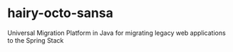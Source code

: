 hairy-octo-sansa
================

Universal Migration Platform in Java for migrating legacy web applications to the Spring Stack
